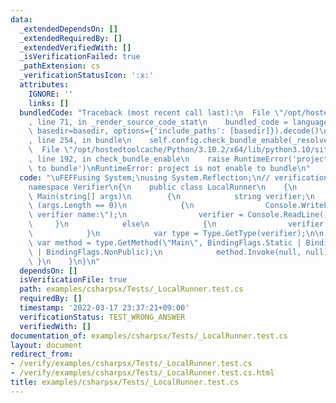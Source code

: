 ```yaml
---
data:
  _extendedDependsOn: []
  _extendedRequiredBy: []
  _extendedVerifiedWith: []
  _isVerificationFailed: true
  _pathExtension: cs
  _verificationStatusIcon: ':x:'
  attributes:
    IGNORE: ''
    links: []
  bundledCode: "Traceback (most recent call last):\n  File \"/opt/hostedtoolcache/Python/3.10.2/x64/lib/python3.10/site-packages/onlinejudge_verify/documentation/build.py\"\
    , line 71, in _render_source_code_stat\n    bundled_code = language.bundle(stat.path,\
    \ basedir=basedir, options={'include_paths': [basedir]}).decode()\n  File \"/opt/hostedtoolcache/Python/3.10.2/x64/lib/python3.10/site-packages/onlinejudge_verify/languages/csharp.py\"\
    , line 254, in bundle\n    self.config.check_bundle_enable(_resolve_csproj(path))\n\
    \  File \"/opt/hostedtoolcache/Python/3.10.2/x64/lib/python3.10/site-packages/onlinejudge_verify/languages/csharp.py\"\
    , line 192, in check_bundle_enable\n    raise RuntimeError('project is not enable\
    \ to bundle')\nRuntimeError: project is not enable to bundle\n"
  code: "\uFEFFusing System;\nusing System.Reflection;\n// verification-helper: IGNORE\n\
    namespace Verifier\n{\n    public class LocalRunner\n    {\n        static void\
    \ Main(string[] args)\n        {\n            string verifier;\n            if\
    \ (args.Length == 0)\n            {\n                Console.WriteLine(\"Input\
    \ verifier name:\");\n                verifier = Console.ReadLine();\n       \
    \     }\n            else\n            {\n                verifier = args[0];\n\
    \            }\n            var type = Type.GetType(verifier);\n\n           \
    \ var method = type.GetMethod(\"Main\", BindingFlags.Static | BindingFlags.Public\
    \ | BindingFlags.NonPublic);\n            method.Invoke(null, null);\n       \
    \ }\n    }\n}\n"
  dependsOn: []
  isVerificationFile: true
  path: examples/csharpsx/Tests/_LocalRunner.test.cs
  requiredBy: []
  timestamp: '2022-03-17 23:37:21+09:00'
  verificationStatus: TEST_WRONG_ANSWER
  verifiedWith: []
documentation_of: examples/csharpsx/Tests/_LocalRunner.test.cs
layout: document
redirect_from:
- /verify/examples/csharpsx/Tests/_LocalRunner.test.cs
- /verify/examples/csharpsx/Tests/_LocalRunner.test.cs.html
title: examples/csharpsx/Tests/_LocalRunner.test.cs
---
```


